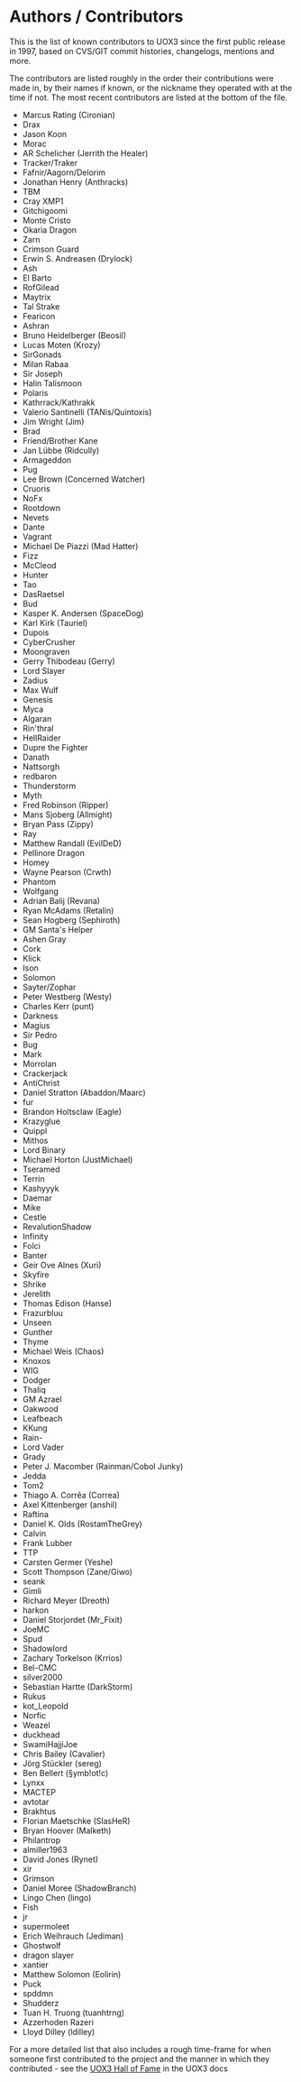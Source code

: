 # Authors / Contributors
This is the list of known contributors to UOX3 since the first public release in 1997, based on CVS/GIT commit histories, changelogs, mentions and more.

The contributors are listed roughly in the order their contributions were made in, by their names if known, or the nickname they operated with at the time if not. The most recent contributors are listed at the bottom of the file.

* Marcus Rating (Cironian)
* Drax
* Jason Koon
* Morac
* AR Schelicher (Jerrith the Healer)
* Tracker/Traker
* Fafnir/Aagorn/Delorim
* Jonathan Henry (Anthracks)
* TBM
* Cray XMP1
* Gitchigoomi
* Monte Cristo
* Okaria Dragon
* Zarn
* Crimson Guard
* Erwin S. Andreasen (Drylock)
* Ash
* El Barto
* RofGilead
* Maytrix
* Tal Strake
* Fearicon
* Ashran
* Bruno Heidelberger (Beosil)
* Lucas Moten (Krozy)
* SirGonads
* Milan Rabaa
* Sir Joseph
* Halin Talismoon
* Polaris
* Kathrrack/Kathrakk
* Valerio Santinelli (TANis/Quintoxis)
* Jim Wright (Jim)
* Brad
* Friend/Brother Kane
* Jan Lübbe (Ridcully)
* Armageddon
* Pug
* Lee Brown (Concerned Watcher)
* Cruoris
* NoFx
* Rootdown
* Nevets
* Dante
* Vagrant
* Michael De Piazzi (Mad Hatter)
* Fizz
* McCleod
* Hunter
* Tao
* DasRaetsel
* Bud
* Kasper K. Andersen (SpaceDog)
* Karl Kirk (Tauriel)
* Dupois
* CyberCrusher
* Moongraven
* Gerry Thibodeau (Gerry)
* Lord Slayer
* Zadius
* Max Wulf
* Genesis
* Myca
* Algaran
* Rin'thral
* HellRaider
* Dupre the Fighter
* Danath
* Nattsorgh
* redbaron
* Thunderstorm
* Myth
* Fred Robinson (Ripper)
* Mans Sjoberg (Allmight)
* Bryan Pass (Zippy)
* Ray
* Matthew Randall (EvilDeD)
* Pellinore Dragon
* Homey
* Wayne Pearson (Crwth)
* Phantom
* Wolfgang
* Adrian Balij (Revana)
* Ryan McAdams (Retalin)
* Sean Hogberg (Sephiroth)
* GM Santa's Helper
* Ashen Gray
* Cork
* Klick
* Ison
* Solomon
* Sayter/Zophar
* Peter Westberg (Westy)
* Charles Kerr (punt)
* Darkness
* Magius
* Sir Pedro
* Bug
* Mark
* Morrolan
* Crackerjack
* AntiChrist
* Daniel Stratton (Abaddon/Maarc)
* fur
* Brandon Holtsclaw (Eagle)
* Krazyglue
* Quippl
* Mithos
* Lord Binary
* Michael Horton (JustMichael)
* Tseramed
* Terrin
* Kashyyyk
* Daemar
* Mike
* Cestle
* RevalutionShadow
* Infinity
* Folci
* Banter
* Geir Ove Alnes (Xuri)
* Skyfire
* Shrike
* Jerelith
* Thomas Edison (Hanse)
* Frazurbluu
* Unseen
* Gunther
* Thyme
* Michael Weis (Chaos)
* Knoxos
* WIG
* Dodger
* Thaliq
* GM Azrael
* Oakwood
* Leafbeach
* KKung
* Rain-
* Lord Vader
* Grady
* Peter J. Macomber (Rainman/Cobol Junky)
* Jedda
* Tom2
* Thiago A. Corrêa (Correa)
* Axel Kittenberger (anshil)
* Raftina
* Daniel K. Olds (RostamTheGrey)
* Calvin
* Frank Lubber
* TTP
* Carsten Germer (Yeshe)
* Scott Thompson (Zane/Giwo)
* seank
* Gimli
* Richard Meyer (Dreoth)
* harkon
* Daniel Storjordet (Mr_Fixit)
* JoeMC
* Spud
* Shadowlord
* Zachary Torkelson (Krrios)
* Bel-CMC
* silver2000
* Sebastian Hartte (DarkStorm)
* Rukus
* kot_Leopold
* Norfic
* Weazel
* duckhead
* SwamiHajjiJoe
* Chris Bailey (Cavalier)
* Jörg Stückler (sereg)
* Ben Bellert (§ymb!ot!c)
* Lynxx
* MACTEP
* avtotar
* Brakhtus
* Florian Maetschke (SlasHeR)
* Bryan Hoover (Malketh)
* Philantrop
* almiller1963
* David Jones (Rynet)
* xir
* Grimson
* Daniel Moree (ShadowBranch)
* Lingo Chen (lingo)
* Fish
* jr
* supermoleet
* Erich Weihrauch (Jediman)
* Ghostwolf
* dragon slayer
* xantier
* Matthew Solomon (Eolirin)
* Puck
* spddmn
* Shudderz
* Tuan H. Truong (tuanhtrng)
* Azzerhoden Razeri
* Lloyd Dilley (ldilley)

For a more detailed list that also includes a rough time-frame for when someone first contributed to the project and the manner in which they contributed - see the [UOX3 Hall of Fame](https://www.uox3.org/docs/index.html#uox3HallOfFame) in the UOX3 docs